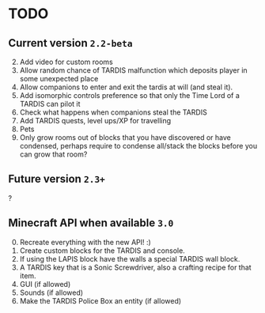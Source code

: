 # TODO
 
## Current version `2.2-beta`
2. Add video for custom rooms
3. Allow random chance of TARDIS malfunction which deposits player in some unexpected place
4. Allow companions to enter and exit the tardis at will (and steal it).
5. Add isomorphic controls preference so that only the Time Lord of a TARDIS can pilot it
6. Check what happens when companions steal the TARDIS
7. Add TARDIS quests, level ups/XP for travelling
8. Pets
9. Only grow rooms out of blocks that you have discovered or have condensed, perhaps require to condense all/stack the blocks before you can grow that room?

## Future version `2.3+`
?

## Minecraft API when available `3.0`
0. Recreate everything with the new API! :)
1. Create custom blocks for the TARDIS and console.
2. If using the LAPIS block have the walls a special TARDIS wall block.
3. A TARDIS key that is a Sonic Screwdriver, also a crafting recipe for that item.
4. GUI (if allowed)
5. Sounds (if allowed)
6. Make the TARDIS Police Box an entity (if allowed)
